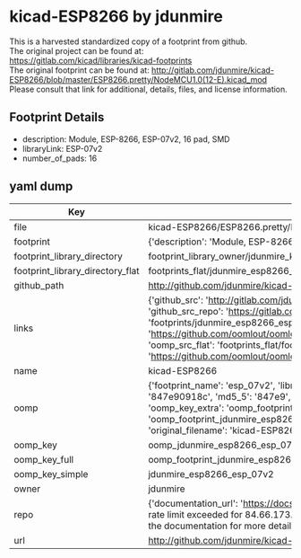 # kicad-ESP8266 by jdunmire  
This is a harvested standardized copy of a footprint from github.  
The original project can be found at:  
https://gitlab.com/kicad/libraries/kicad-footprints  
The original footprint can be found at:
http://gitlab.com/jdunmire/kicad-ESP8266/blob/master/ESP8266.pretty/NodeMCU1.0(12-E).kicad_mod
Please consult that link for additional, details, files, and license information.  
## Footprint Details
* description: Module, ESP-8266, ESP-07v2, 16 pad, SMD  
* libraryLink: ESP-07v2  
* number_of_pads: 16  
## yaml dump  
| Key | Value |  
| --- | --- |  
| file | kicad-ESP8266/ESP8266.pretty/ESP-07v2.kicad_mod |  
| footprint | {'description': 'Module, ESP-8266, ESP-07v2, 16 pad, SMD', 'libraryLink': 'ESP-07v2', 'number_of_pads': 16} |  
| footprint_library_directory | footprint_library_owner/jdunmire_kicad-ESP8266 |  
| footprint_library_directory_flat | footprints_flat/jdunmire_esp8266_esp_07v2/working |  
| github_path | http://github.com/jdunmire/kicad-ESP8266/blob/master/ESP8266.pretty/ESP-07v2.kicad_mod |  
| links | {'github_src': 'http://gitlab.com/jdunmire/kicad-ESP8266/blob/master/ESP8266.pretty/NodeMCU1.0(12-E).kicad_mod', 'github_src_repo': 'https://gitlab.com/kicad/libraries/kicad-footprints', 'oomp_bot': 'footprints/jdunmire_esp8266_esp_07v2/working', 'oomp_bot_github': 'https://github.com/oomlout/oomlout_oomp_footprint_bot/tree/main/footprints/jdunmire_esp8266_esp_07v2/working', 'oomp_src_flat': 'footprints_flat/footprints_flat/jdunmire_esp8266_esp_07v2/working', 'oomp_src_flat_github': 'https://github.com/oomlout/oomlout_oomp_footprint_src/tree/main/footprints_flat/jdunmire_esp8266_esp_07v2/working'} |  
| name | kicad-ESP8266 |  
| oomp | {'footprint_name': 'esp_07v2', 'library_name': 'esp8266', 'md5': '847e90918cee0c60d9d8c71e7fbb7f23', 'md5_10': '847e90918c', 'md5_5': '847e9', 'md5_6': '847e90', 'oomp_key': 'oomp_jdunmire_esp8266_esp_07v2', 'oomp_key_extra': 'oomp_footprint_jdunmire_esp8266_esp_07v2', 'oomp_key_full': 'oomp_footprint_jdunmire_esp8266_esp_07v2_847e90', 'oomp_key_simple': 'jdunmire_esp8266_esp_07v2', 'original_filename': 'kicad-ESP8266/ESP8266.pretty/ESP-07v2.kicad_mod', 'owner_name': 'jdunmire'} |  
| oomp_key | oomp_jdunmire_esp8266_esp_07v2 |  
| oomp_key_full | oomp_footprint_jdunmire_esp8266_esp_07v2 |  
| oomp_key_simple | jdunmire_esp8266_esp_07v2 |  
| owner | jdunmire |  
| repo | {'documentation_url': 'https://docs.github.com/rest/overview/resources-in-the-rest-api#rate-limiting', 'message': "API rate limit exceeded for 84.66.173.59. (But here's the good news: Authenticated requests get a higher rate limit. Check out the documentation for more details.)"} |  
| url | http://github.com/jdunmire/kicad-ESP8266 |  

